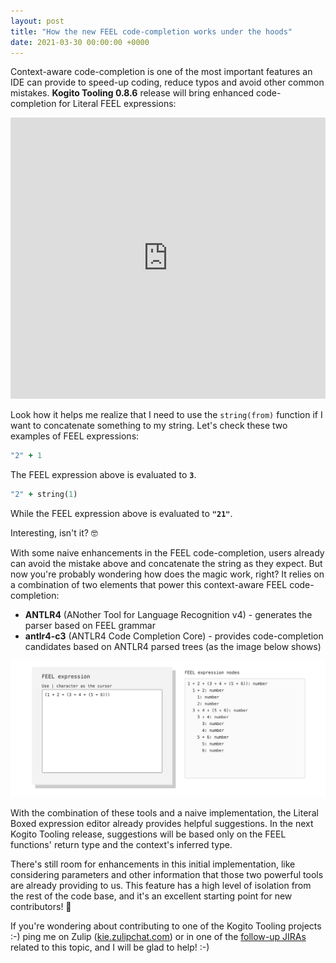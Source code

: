 ```yaml
---
layout: post
title: "How the new FEEL code-completion works under the hoods"
date: 2021-03-30 00:00:00 +0000
---
```


Context-aware code-completion is one of the most important features an IDE can provide to speed-up coding, reduce typos and avoid other common mistakes. **Kogito Tooling 0.8.6** release will bring enhanced code-completion for Literal FEEL expressions:
<iframe width="100%" height="450" src="https://www.youtube.com/embed/VXENjnEbwO8" title="YouTube video player" frameborder="0" allow="accelerometer; autoplay; clipboard-write; encrypted-media; gyroscope; picture-in-picture" allowfullscreen></iframe>

Look how it helps me realize that I need to use the `string(from)` function if I want to concatenate something to my string. Let's check these two examples of FEEL expressions:

```ruby
"2" + 1
```

The FEEL expression above is evaluated to **`3`**.

```ruby
"2" + string(1)
```

While the FEEL expression above is evaluated to **`"21"`**.

Interesting, isn't it? 🤓

With some naive enhancements in the FEEL code-completion, users already can avoid the mistake above and concatenate the string as they expect. But now you're probably wondering how does the magic work, right? It relies on a combination of two elements that power this context-aware FEEL code-completion:

- **ANTLR4** (ANother Tool for Language Recognition v4) - generates the parser based on FEEL grammar
- **antlr4-c3** (ANTLR4 Code Completion Core) - provides code-completion candidates based on ANTLR4 parsed trees (as the image below shows)

[![Example of ANTLR4 parsed trees](/assets/why-feel-code-completion-matters.png "Example of ANTLR4 parsed trees")](/assets/why-feel-code-completion-matters.png)

With the combination of these tools and a naive implementation, the Literal Boxed expression editor already provides helpful suggestions. In the next Kogito Tooling release, suggestions will be based only on the FEEL functions' return type and the context's inferred type.

There's still room for enhancements in this initial implementation, like considering parameters and other information that those two powerful tools are already providing to us. This feature has a high level of isolation from the rest of the code base, and it's an excellent starting point for new contributors! 🚀

If you're wondering about contributing to one of the Kogito Tooling projects :-) ping me on Zulip ([kie.zulipchat.com](https://kie.zulipchat.com/)) or in one of the [follow-up JIRAs](https://issues.redhat.com/browse/KOGITO-4645) related to this topic, and I will be glad to help! :-)


